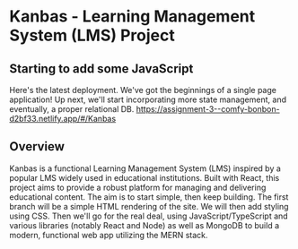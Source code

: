 # Kanbas - Learning Management System (LMS) Project
## Starting to add some JavaScript
Here's the latest deployment. We've got the beginnings of a single page application! Up next, we'll start incorporating more state management, and eventually, a proper relational DB. 
https://assignment-3--comfy-bonbon-d2bf33.netlify.app/#/Kanbas

## Overview

Kanbas is a functional Learning Management System (LMS) inspired by a popular LMS widely used in educational institutions. Built with React, this project aims to provide a robust platform for managing and delivering educational content. The aim is to start simple, then keep building. The first branch will be a simple HTML rendering of the site. We will then add styling using CSS. Then we'll go for the real deal, using JavaScript/TypeScript and various libraries (notably React and Node) as well as MongoDB to build a modern, functional web app utilizing the MERN stack. 
